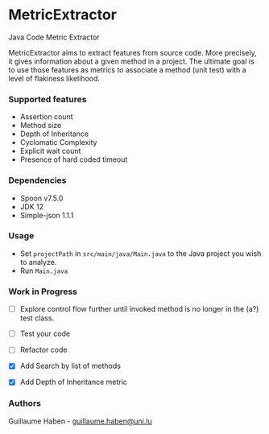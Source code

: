 # MetricExtractor
Java Code Metric Extractor 

MetricExtractor aims to extract features from source code. 
More precisely, it gives information about a given method in a project.
The ultimate goal is to use those features as metrics to associate a method
(unit test) with a level of flakiness likelihood.

### Supported features

- Assertion count
- Method size
- Depth of Inheritance
- Cyclomatic Complexity
- Explicit wait count
- Presence of hard coded timeout

### Dependencies

- Spoon v7.5.0
- JDK 12
- Simple-json 1.1.1

### Usage

- Set `projectPath` in `src/main/java/Main.java` to the Java project you wish to analyze.
- Run `Main.java`

### Work in Progress

- [ ] Explore control flow further until invoked method is no longer in the (a?) test class.
- [ ] Test your code
- [ ] Refactor code
- [x] Add Search by list of methods
- [x] Add Depth of Inheritance metric


### Authors

Guillaume Haben - guillaume.haben@uni.lu